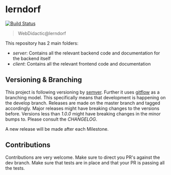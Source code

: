 # lerndorf
[![Build Status](https://travis-ci.org/cswertz/lerndorf.svg?branch=master)](https://travis-ci.org/cswertz/lerndorf)

> WebDidactic@lerndorf

This repository has 2 main folders:

* *server*: Contains all the relevant backend code and documentation for the backend itself
*  *client*: Contains all the relevant frontend code and documentation

## Versioning & Branching
This project is following versioning by [semver](https://semver.org/). Further it uses [gitflow](https://datasift.github.io/gitflow/IntroducingGitFlow.html) as a branching model. This specifically means that development is happening on the develop branch. Releases are made on the master branch and tagged accordingly. Major releases might have breaking changes to the versions before. Versions less than *1.0.0* might have breaking changes in the minor bumps to. Please consult the *CHANGELOG*.

A new release will be made after each Milestone.

## Contributions
Contributions are very welcome. Make sure to direct you PR's against the dev branch. Make sure that tests are in place and that your PR is passing all the tests.
